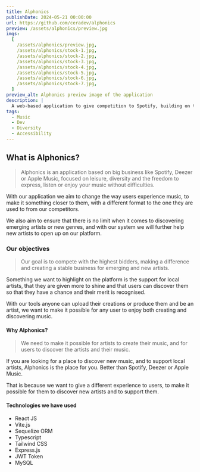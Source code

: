 ```yaml
---
title: Alphonics
publishDate: 2024-05-21 00:00:00
url: https://github.com/ceradev/alphonics
preview: /assets/alphonics/preview.jpg
imgs:
  [
    /assets/alphonics/preview.jpg,
    /assets/alphonics/stock-1.jpg,
    /assets/alphonics/stock-2.jpg,
    /assets/alphonics/stock-3.jpg,
    /assets/alphonics/stock-4.jpg,
    /assets/alphonics/stock-5.jpg,
    /assets/alphonics/stock-6.jpg,
    /assets/alphonics/stock-7.jpg,
  ]
preview_alt: Alphonics preview image of the application
description: |
  A web-based application to give competition to Spotify, building on the basics, laying the foundations to add your favourite songs, artists, and albums, and play their music.
tags:
  - Music
  - Dev
  - Diversity
  - Accessibility
---
```


## What is Alphonics?

> Alphonics is an application based on big business like Spotify, Deezer or Apple Music, focused on leisure, diversity and the freedom to express, listen or enjoy your music without difficulties.

With our application we aim to change the way users experience music, to make it something closer to them, with a different format to the one they are used to from our competitors.

We also aim to ensure that there is no limit when it comes to discovering emerging artists or new genres, and with our system we will further help new artists to open up on our platform.

### Our objectives

> Our goal is to compete with the highest bidders, making a difference and creating a stable business for emerging and new artists.

Something we want to highlight on the platform is the support for local artists, that they are given more to shine and that users can discover them so that they have a chance and their merit is recognised.

With our tools anyone can upload their creations or produce them and be an artist, we want to make it possible for any user to enjoy both creating and discovering music.

#### Why Alphonics?

> We need to make it possible for artists to create their music, and for users to discover the artists and their music.

If you are looking for a place to discover new music, and to support local artists, Alphonics is the place for you. Better than Spotify, Deezer or Apple Music.

That is because we want to give a different experience to users, to make it possible for them to discover new artists and to support them.

#### Technologies we have used

- React JS
- Vite.js
- Sequelize ORM
- Typescript
- Tailwind CSS
- Express.js
- JWT Token
- MySQL

